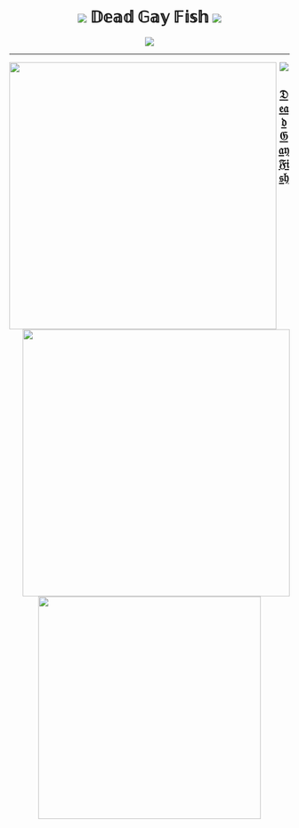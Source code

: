 <div align="center"> 

<h1> 
<img src="https://pixels.crd.co/assets/images/gallery09/f25b9d87.gif?v=7212058b">
𝔻𝕖𝕒𝕕 𝔾𝕒𝕪 𝔽𝕚𝕤𝕙
<img src="https://pixels.crd.co/assets/images/gallery09/f25b9d87.gif?v=7212058b">
</h1> 
<a href="https://twitter.com/ahriii7/status/1683670292043030528"> <img src="https://i.imgur.com/Ah9pQZP.jpeg">
  
</div>

***

<img align="left" src="https://i.imgur.com/5uzVFLj.jpeg" height="480"> </p>
<img align="right" src="https://i.imgur.com/UGEkdrp.jpeg" height="480"> </p>

  <p align="center"> <img src="https://komarev.com/ghpvc/?username=kim6102&color=ff69b4"> </p>
  <div align="center"> <p align="center"> <h2> 𝔇𝔢𝔞𝔡 𝔊𝔞𝔶 𝔉𝔦𝔰𝔥 </p> </h2> </div>
  <div align="center"> <img align="center" src="https://i.imgur.com/73RqDTZ.jpeg" height="400"> </p> </div>
